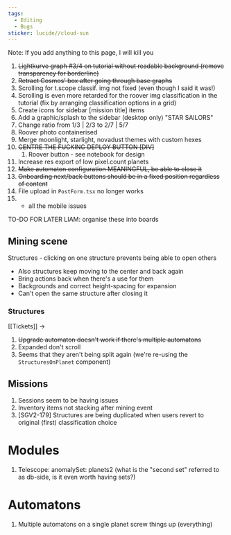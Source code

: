 ```yaml
---
tags:
  - Editing
  - Bugs
sticker: lucide//cloud-sun
---
```



Note: If you add anything to this page, I will kill you

1. ~~Lightkurve graph #3/4 on tutorial without readable background (remove transparency for borderline)~~
2. ~~Retract Cosmos' box after going through base graphs~~
3. Scrolling for t.scope classif. img not fixed (even though I said it was!)
4. Scrolling is even more retarded for the roover img classification in the tutorial (fix by arranging classification options in a grid)
5. Create icons for sidebar [mission title] items
6. Add a graphic/splash to the sidebar (desktop only) "STAR SAILORS"
7. Change ratio from 1/3 | 2/3 to 2/7 | 5/7
8. Roover photo containerised
9. Merge moonlight, starlight, novadust themes with custom hexes
10. ~~CENTRE THE FUCKING DEPLOY BUTTON [DIV]~~
	1. Roover button - see notebook for design
11. Increase res export of low pixel.count planets
12. ~~Make automaton configuration MEANINGFUL, be able to close it~~
13. ~~Onboarding next/back buttons should be in a fixed position regardless of content~~
14. File upload in `PostForm.tsx` no longer works
15. + all the mobile issues

TO-DO FOR LATER LIAM: organise these into boards


## Mining scene
Structures - clicking on one structure prevents being able to open others
* Also structures keep moving to the center and back again
* Bring actions back when there's a use for them
* Backgrounds and correct height-spacing for expansion
* Can't open the same structure after closing it

### Structures
[[Tickets]] ->
1. ~~Upgrade automaton doesn't work if there's multiple automatons~~
2. Expanded don't scroll
3. Seems that they aren't being split again (we're re-using the `StructuresOnPlanet` component)

## Missions
1. Sessions seem to be having issues
2. Inventory items not stacking after mining event
3. [SGV2-179] Structures are being duplicated when users revert to original (first) classification choice

# Modules
1. Telescope: anomalySet: planets2 (what is the "second set" referred to as db-side, is it even worth having sets?)

# Automatons
1. Multiple automatons on a single planet screw things up (everything)